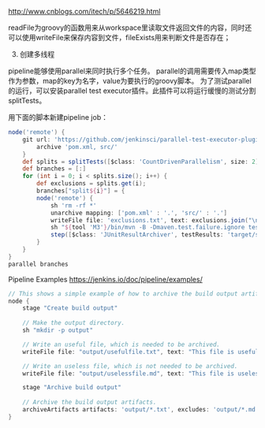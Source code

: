 

http://www.cnblogs.com/itech/p/5646219.html

readFile为groovy的函数用来从workspace里读取文件返回文件的内容，同时还可以使用writeFile来保存内容到文件，fileExists用来判断文件是否存在；

3. 创建多线程

pipeline能够使用parallel来同时执行多个任务。 parallel的调用需要传入map类型作为参数，map的key为名字，value为要执行的groovy脚本。
为了测试parallel的运行，可以安装parallel test executor插件。此插件可以将运行缓慢的测试分割splitTests。

用下面的脚本新建pipeline job：

```groovy
node('remote') {
    git url: 'https://github.com/jenkinsci/parallel-test-executor-plugin-sample.git'
        archive 'pom.xml, src/'
    }
    def splits = splitTests([$class: 'CountDrivenParallelism', size: 2])
    def branches = [:]
    for (int i = 0; i < splits.size(); i++) {
        def exclusions = splits.get(i);
        branches["split${i}"] = {
        node('remote') {
            sh 'rm -rf *'
            unarchive mapping: ['pom.xml' : '.', 'src/' : '.']
            writeFile file: 'exclusions.txt', text: exclusions.join("\n")
            sh "${tool 'M3'}/bin/mvn -B -Dmaven.test.failure.ignore test"
            step([$class: 'JUnitResultArchiver', testResults: 'target/surefire-reports/*.xml'])
        }
    }
}
parallel branches
```

Pipeline Examples https://jenkins.io/doc/pipeline/examples/

```groovy
// This shows a simple example of how to archive the build output artifacts.
node {
    stage "Create build output"
    
    // Make the output directory.
    sh "mkdir -p output"

    // Write an useful file, which is needed to be archived.
    writeFile file: "output/usefulfile.txt", text: "This file is useful, need to archive it."

    // Write an useless file, which is not needed to be archived.
    writeFile file: "output/uselessfile.md", text: "This file is useless, no need to archive it."

    stage "Archive build output"
    
    // Archive the build output artifacts.
    archiveArtifacts artifacts: 'output/*.txt', excludes: 'output/*.md'
}
```